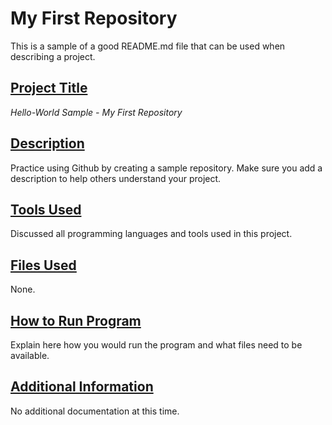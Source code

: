 # My First Repository
This is a sample of a good README.md file that can be used when describing a project.
## <ins>Project Title</ins>
*Hello-World Sample - My First Repository*
## <ins>Description</ins>
Practice using Github by creating a sample repository. Make sure you add a description to help others understand your project.
## <ins>Tools Used</ins>
Discussed all programming languages and tools used in this project.
## <ins>Files Used</ins>
None.
## <ins>How to Run Program</ins>
Explain here how you would run the program and what files need to be available.
## <ins>Additional Information</ins>
No additional documentation at this time.
